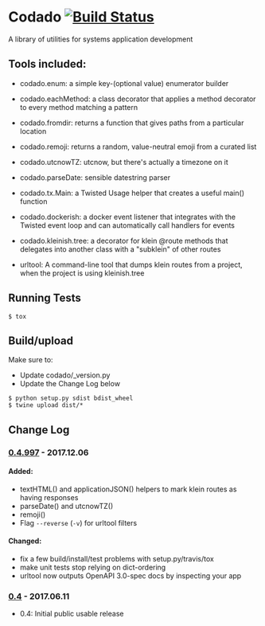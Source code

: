 # Codado [![Build Status](https://travis-ci.org/corydodt/Codado.svg?branch=master)](https://travis-ci.org/corydodt/Codado)
A library of utilities for systems application development

## Tools included:

- codado.enum: a simple key-(optional value) enumerator builder
- codado.eachMethod: a class decorator that applies a method decorator to every
  method matching a pattern
- codado.fromdir: returns a function that gives paths from a particular location
- codado.remoji: returns a random, value-neutral emoji from a curated list
- codado.utcnowTZ: utcnow, but there's actually a timezone on it
- codado.parseDate: sensible datestring parser
- codado.tx.Main: a Twisted Usage helper that creates a useful main() function
- codado.dockerish: a docker event listener that integrates with the Twisted
  event loop and can automatically call handlers for events
- codado.kleinish.tree: a decorator for klein @route methods that delegates
  into another class with a "subklein" of other routes

- urltool: A command-line tool that dumps klein routes from a project, when
  the project is using kleinish.tree

## Running Tests

```
$ tox
```

##  Build/upload

Make sure to:

- Update codado/_version.py
- Update the Change Log below

```
$ python setup.py sdist bdist_wheel
$ twine upload dist/*
```

## Change Log
### [0.4.997] - 2017.12.06
#### Added:
  - textHTML() and applicationJSON() helpers to mark klein routes as having
    responses
  - parseDate() and utcnowTZ()
  - remoji()
  - Flag `--reverse` (`-v`) for urltool filters
#### Changed:
  - fix a few build/install/test problems with setup.py/travis/tox
  - make unit tests stop relying on dict-ordering
  - urltool now outputs OpenAPI 3.0-spec docs by inspecting your app
### [0.4] - 2017.06.11
  - 0.4: Initial public usable release

[0.4.997]: https://github.com/corydodt/Codado/compare/release-0.4.0...release-0.4.997
[0.4]: https://github.com/corydodt/Codado/tree/release-0.4.0
